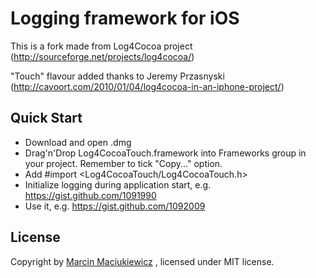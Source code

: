 # Logging framework for iOS

This is a fork made from Log4Cocoa project (http://sourceforge.net/projects/log4cocoa/)

"Touch" flavour added thanks to Jeremy Przasnyski (http://cavoort.com/2010/01/04/log4cocoa-in-an-iphone-project/) 

## Quick Start

* Download and open .dmg
* Drag'n'Drop Log4CocoaTouch.framework into Frameworks group in your project. Remember to tick "Copy..." option.
* Add #import <Log4CocoaTouch/Log4CocoaTouch.h>
* Initialize logging during application start, e.g. https://gist.github.com/1091990
* Use it, e.g. https://gist.github.com/1092009

## License

Copyright by [Marcin Maciukiewicz](http://csquirrel.com) , licensed under MIT license.
